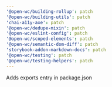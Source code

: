 ```yaml
---
'@open-wc/building-rollup': patch
'@open-wc/building-utils': patch
'chai-a11y-axe': patch
'@open-wc/dedupe-mixin': patch
'@open-wc/eslint-config': patch
'@open-wc/scoped-elements': patch
'@open-wc/semantic-dom-diff': patch
'storybook-addon-markdown-docs': patch
'@open-wc/testing': patch
'@open-wc/testing-helpers': patch
---
```


Adds exports entry in package.json

